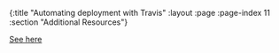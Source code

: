 {:title "Automating deployment with Travis"
 :layout :page
 :page-index 11
 :section "Additional Resources"}

[See here](https://github.com/cryogen-project/cryogen/issues/176#issue-415475534)
